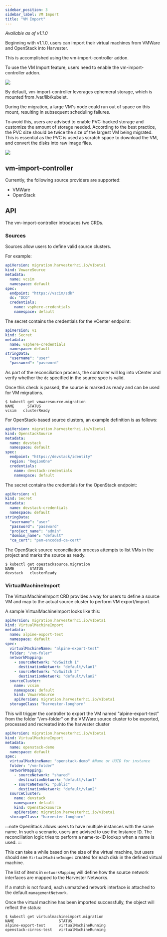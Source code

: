 ```yaml
---
sidebar_position: 3
sidebar_label: VM Import
title: "VM Import"
---
```


<head>
  <link rel="canonical" href="https://docs.harvesterhci.io/v1.4/advanced/addons/vmimport"/>
</head>

_Available as of v1.1.0_

Beginning with v1.1.0, users can import their virtual machines from VMWare and
OpenStack into Harvester.

This is accomplished using the vm-import-controller addon.

To use the VM Import feature, users need to enable the vm-import-controller
addon.

![](/img/v1.2/vm-import-controller/EnableAddon.png)

By default, vm-import-controller leverages ephemeral storage, which is mounted
from /var/lib/kubelet.

During the migration, a large VM's node could run out of space on this mount,
resulting in subsequent scheduling failures.

To avoid this, users are advised to enable PVC-backed storage and customize the
amount of storage needed. According to the best practice, the PVC size should be
twice the size of the largest VM being migrated. This is essential as the PVC is
used as scratch space to download the VM, and convert the disks into raw image
files.

![](/img/v1.2/vm-import-controller/ConfigureAddon.png)

## vm-import-controller

Currently, the following source providers are supported:

* VMWare
* OpenStack

## API

The vm-import-controller introduces two CRDs.

### Sources

Sources allow users to define valid source clusters.

For example:

<Tabs>
<TabItem value="vmware" label="VMWare" default>

```yaml
apiVersion: migration.harvesterhci.io/v1beta1
kind: VmwareSource
metadata:
  name: vcsim
  namespace: default
spec:
  endpoint: "https://vscim/sdk"
  dc: "DCO"
  credentials:
    name: vsphere-credentials
    namespace: default
```

The secret contains the credentials for the vCenter endpoint:

```yaml
apiVersion: v1
kind: Secret
metadata:
  name: vsphere-credentials
  namespace: default
stringData:
  "username": "user"
  "password": "password"
```

As part of the reconciliation process, the controller will log into vCenter and
verify whether the `dc` specified in the source spec is valid.

Once this check is passed, the source is marked as ready and can be used for VM
migrations.

```shell
$ kubectl get vmwaresource.migration
NAME      STATUS
vcsim   clusterReady
```
</TabItem>
<TabItem value="openstack" label="OpenStack">
For OpenStack-based source clusters, an example definition is as follows:

```yaml
apiVersion: migration.harvesterhci.io/v1beta1
kind: OpenstackSource
metadata:
  name: devstack
  namespace: default
spec:
  endpoint: "https://devstack/identity"
  region: "RegionOne"
  credentials:
    name: devstack-credentials
    namespace: default
```

The secret contains the credentials for the OpenStack endpoint:

```yaml
apiVersion: v1
kind: Secret
metadata:
  name: devstack-credentials
  namespace: default
stringData:
  "username": "user"
  "password": "password"
  "project_name": "admin"
  "domain_name": "default"
  "ca_cert": "pem-encoded-ca-cert"
```

The OpenStack source reconciliation process attempts to list VMs in the project
and marks the source as ready.

```shell
$ kubectl get opestacksource.migration
NAME       STATUS
devstack   clusterReady
```
</TabItem>
</Tabs>

### VirtualMachineImport

The VirtualMachineImport CRD provides a way for users to define a source VM and
map to the actual source cluster to perform VM export/import.

A sample VirtualMachineImport looks like this:

<Tabs>
<TabItem value="vmware" label="VMWare" default>

```yaml
apiVersion: migration.harvesterhci.io/v1beta1
kind: VirtualMachineImport
metadata:
  name: alpine-export-test
  namespace: default
spec:
  virtualMachineName: "alpine-export-test"
  folder: "/vm-foler"
  networkMapping:
    - sourceNetwork: "dvSwitch 1"
      destinationNetwork: "default/vlan1"
    - sourceNetwork: "dvSwitch 2"
      destinationNetwork: "default/vlan2"
  sourceCluster:
    name: vcsim
    namespace: default
    kind: VmwareSource
    apiVersion: migration.harvesterhci.io/v1beta1
  storageClass: "harvester-longhorn"
```

This will trigger the controller to export the VM named "alpine-export-test"
from the folder "/vm-folder" on the VMWare source cluster to be exported,
processed and recreated into the harvester cluster
</TabItem>
<TabItem value="openstack" label="OpenStack">

```yaml
apiVersion: migration.harvesterhci.io/v1beta1
kind: VirtualMachineImport
metadata:
  name: openstack-demo
  namespace: default
spec:
  virtualMachineName: "openstack-demo" #Name or UUID for instance
  folder: "/vm-folder"
  networkMapping:
    - sourceNetwork: "shared"
      destinationNetwork: "default/vlan1"
    - sourceNetwork: "public"
      destinationNetwork: "default/vlan2"
  sourceCluster:
    name: devstack
    namespace: default
    kind: OpenstackSource
    apiVersion: migration.harvesterhci.io/v1beta1
  storageClass: "harvester-longhorn"
```

:::note
OpenStack allows users to have multiple instances with the same name. In such a
scenario, users are advised to use the Instance ID. The reconciliation logic
tries to perform a name-to-ID lookup when a name is used.
:::
</TabItem>
</Tabs>

This can take a while based on the size of the virtual machine, but users should
see `VirtualMachineImages` created for each disk in the defined virtual machine.

The list of items in `networkMapping` will define how the source network
interfaces are mapped to the Harvester Networks.

If a match is not found, each unmatched network interface is attached to the
default `managementNetwork`.

Once the virtual machine has been imported successfully, the object will reflect
the status:

```shell
$ kubectl get virtualmachineimport.migration
NAME                    STATUS
alpine-export-test      virtualMachineRunning
openstack-cirros-test   virtualMachineRunning
```
